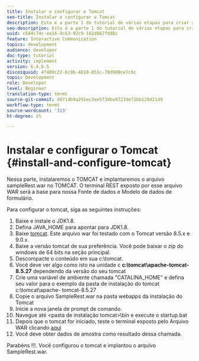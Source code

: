 ```yaml
---
title: Instalar e configurar o Tomcat
seo-title: Instalar e configurar o Tomcat
description: Esta é a parte 1 do tutorial de várias etapas para criar seu primeiro documento de comunicações interativas.Nesta parte, instalaremos o TOMCAT e implantaremos o arquivo sampleRest.war no TOMCAT. O terminal REST exposto por esse arquivo WAR será a base para nossa Fonte de dados e Modelo de dados de formulário.
seo-description: Esta é a parte 1 do tutorial de várias etapas para criar seu primeiro documento de comunicações interativas.Nesta parte, instalaremos o TOMCAT e implantaremos o arquivo sampleRest.war no TOMCAT. O terminal REST exposto por esse arquivo WAR será a base para nossa Fonte de dados e Modelo de dados de formulário.
uuid: c6d4c74c-ea16-4c63-92c9-182d087fd88c
feature: Interactive Communication
topics: development
audience: developer
doc-type: tutorial
activity: implement
version: 6.4,6.5
discoiquuid: 4f400c22-6c96-4018-851c-70d988ce7c6c
topic: Development
role: Developer
level: Beginner
translation-type: tm+mt
source-git-commit: d9714b9a291ec3ee5f3dba9723de72bb120d2149
workflow-type: tm+mt
source-wordcount: '313'
ht-degree: 1%

---
```



# Instalar e configurar o Tomcat {#install-and-configure-tomcat}

Nessa parte, instalaremos o TOMCAT e implantaremos o arquivo sampleRest.war no TOMCAT. O terminal REST exposto por esse arquivo WAR será a base para nossa Fonte de dados e Modelo de dados de formulário.

Para configurar o tomcat, siga as seguintes instruções:

1. Baixe e instale o JDK1.8.
2. Defina JAVA_HOME para apontar para JDK1.8.
3. Baixe [tomcat](https://tomcat.apache.org/). Este arquivo war foi testado com o Tomcat versão 8.5.x e 9.0.x.
4. Baixe a versão tomcat de sua preferência. Você pode baixar o zip do windows de 64 bits na seção principal.
5. Descompacte o conteúdo em sua c:\tomcat.
6. Você deve ver algo como isto na unidade c **c:\tomcat\apache-tomcat-8.5.27** dependendo da versão do seu tomcat
7. Crie uma variável de ambiente chamada &quot;CATALINA_HOME&quot; e defina seu valor para o exemplo da pasta de instalação do tomcat c:\tomcat\apache- tomcat-8.5.27
8. Copie o arquivo SampleRest.war na pasta webapps da instalação do Tomcat
9. Inicie a nova janela de prompt de comando.
10. Navegue até &lt;pasta de instalação tomcat>\bin e execute o startup.bat
11. Depois que o tomcat for iniciado, teste o terminal exposto pelo Arquivo WAR clicando [aqui](http://localhost:8080/SampleRest/webapi/getStatement/9586)
12. Você deve obter dados de amostra como resultado dessa chamada.

Parabéns !!!. Você configurou o tomcat e implantou o arquivo SampleRest.war.
